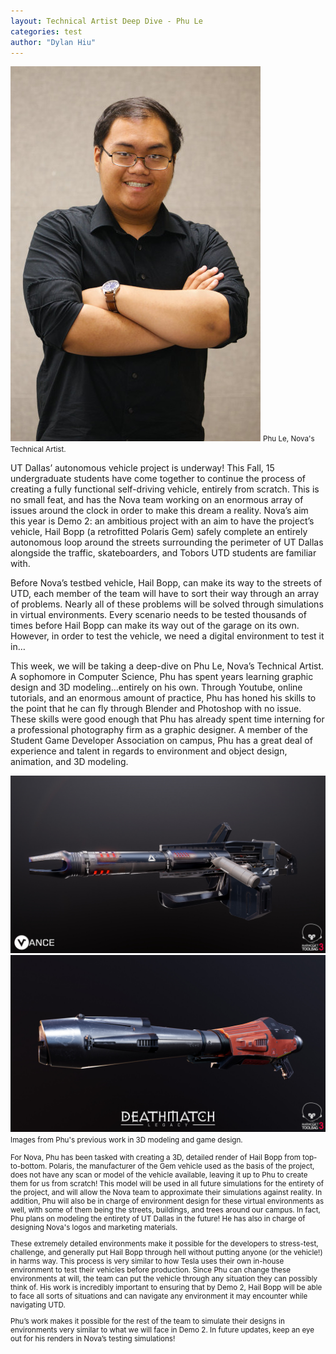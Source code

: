 ```yaml
---
layout: Technical Artist Deep Dive - Phu Le
categories: test
author: "Dylan Hiu"
---
```

[![Headshot of Phu](/assets/res/headshots/phu_le.jpg)](/assets/res/headshots/phu_le.jpg)
<small>Phu Le, Nova's Technical Artist.</small>

UT Dallas’ autonomous vehicle project is underway! This Fall, 15 undergraduate students have come together to continue the process of creating a fully functional self-driving vehicle, entirely from scratch. This is no small feat, and has the Nova team working on an enormous array of issues around the clock in order to make this dream a reality. Nova’s aim this year is Demo 2: an ambitious project with an aim to have the project’s vehicle, Hail Bopp (a retrofitted Polaris Gem) safely complete an entirely autonomous loop around the streets surrounding the perimeter of UT Dallas alongside the traffic, skateboarders, and Tobors UTD students are familiar with. 

Before Nova’s testbed vehicle, Hail Bopp, can make its way to the streets of UTD, each member of the team will have to sort their way through an array of problems. Nearly all of these problems will be solved through simulations in virtual environments. Every scenario needs to be tested thousands of times before Hail Bopp can make its way out of the garage on its own. However, in order to test the vehicle, we need a digital environment to test it in…

This week, we will be taking a deep-dive on Phu Le, Nova’s Technical Artist. A sophomore in Computer Science, Phu has spent years learning graphic design and 3D modeling…entirely on his own. Through Youtube, online tutorials, and an enormous amount of practice, Phu has honed his skills to the point that he can fly through Blender and Photoshop with no issue. These skills were good enough that Phu has already spent time interning for a professional photography firm as a graphic designer. A member of the Student Game Developer Association on campus, Phu has a great deal of experience and talent in regards to environment and object design, animation, and 3D modeling.

[![Image from Phu's online portfolio](/assets/res/2021-11-04-Phu_Le_Portfolio1.png)](/assets/res/2021-11-04-Phu_Le_Portfolio1.png)
[![Second from Phu's online portfolio](/assets/res/2021-11-04-Phu_Le-Portfolio2.png)](/assets/res/2021-11-04-Phu_Le-Portfolio2.png)
<small>Images from Phu's previous work in 3D modeling and game design.

For Nova, Phu has been tasked with creating a 3D, detailed render of Hail Bopp from top-to-bottom. Polaris, the manufacturer of the Gem vehicle used as the basis of the project, does not have any scan or model of the vehicle available, leaving it up to Phu to create them for us from scratch! This model will be used in all future simulations for the entirety of the project, and will allow the Nova team to approximate their simulations against reality. In addition, Phu will also be in charge of environment design for these virtual environments as well, with some of them being the streets, buildings, and trees around our campus. In fact, Phu plans on modeling the entirety of UT Dallas in the future! He has also in charge of designing Nova's logos and marketing materials.
  
These extremely detailed environments make it possible for the developers to stress-test, challenge, and generally put Hail Bopp through hell without putting anyone (or the vehicle!) in harms way. This process is very similar to how Tesla uses their own in-house environment to test their vehicles before production. Since Phu can change these environments at will, the team can put the vehicle through any situation they can possibly think of. His work is incredibly important to ensuring that by Demo 2, Hail Bopp will be able to face all sorts of situations and can navigate any environment it may encounter while navigating UTD.

Phu’s work makes it possible for the rest of the team to simulate their designs in environments very similar to what we will face in Demo 2. In future updates, keep an eye out for his renders in Nova’s testing simulations! 
